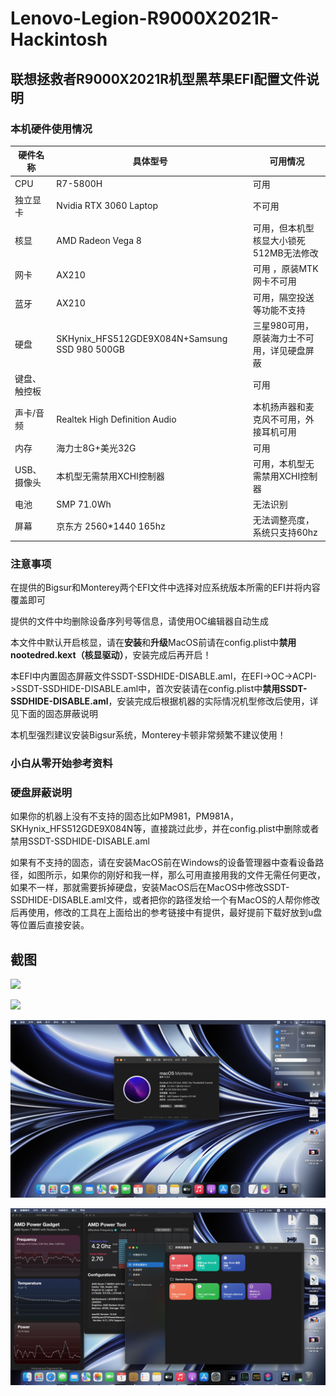 # Lenovo-Legion-R9000X2021R-Hackintosh
## 联想拯救者R9000X2021R机型黑苹果EFI配置文件说明

### 本机硬件使用情况

| 硬件名称     | 具体型号                                      | 可用情况                                    |
| ------------ | --------------------------------------------- | ------------------------------------------- |
| CPU          | R7-5800H                                      | 可用                                        |
| 独立显卡     | Nvidia RTX 3060 Laptop                        | 不可用                                      |
| 核显         | AMD Radeon Vega 8                             | 可用，但本机型核显大小锁死512MB无法修改     |
| 网卡         | AX210                                         | 可用 ，原装MTK网卡不可用                    |
| 蓝牙         | AX210                                         | 可用，隔空投送等功能不支持                  |
| 硬盘         | SKHynix_HFS512GDE9X084N+Samsung SSD 980 500GB | 三星980可用，原装海力士不可用，详见硬盘屏蔽 |
| 键盘、触控板 |                                               | 可用                                        |
| 声卡/音频    | Realtek High Definition Audio                 | 本机扬声器和麦克风不可用，外接耳机可用      |
| 内存         | 海力士8G+美光32G                              | 可用                                        |
| USB、摄像头  | 本机型无需禁用XCHI控制器                      | 可用，本机型无需禁用XCHI控制器              |
| 电池         | SMP 71.0Wh                                    | 无法识别                                    |
| 屏幕         | 京东方 2560*1440 165hz                        | 无法调整亮度，系统只支持60hz                |

### 注意事项

在提供的Bigsur和Monterey两个EFI文件中选择对应系统版本所需的EFI并将内容覆盖即可

提供的文件中均删除设备序列号等信息，请使用OC编辑器自动生成

本文件中默认开启核显，请在**安装**和**升级**MacOS前请在config.plist中**禁用nootedred.kext（核显驱动）**，安装完成后再开启！

本EFI中内置固态屏蔽文件SSDT-SSDHIDE-DISABLE.aml，在EFI->OC->ACPI->SSDT-SSDHIDE-DISABLE.aml中，首次安装请在config.plist中**禁用SSDT-SSDHIDE-DISABLE.aml**，安装完成后根据机器的实际情况机型修改后使用，详见下面的固态屏蔽说明

本机型强烈建议安装Bigsur系统，Monterey卡顿非常频繁不建议使用！

### 小白从零开始参考资料

[国光黑苹果教程👍👍👍]: https://apple.sqlsec.com/
[隔壁机型的1]: https://github.com/zabdottler/Lenovo-Yoga-16S-hackintosh
[隔壁机型的2]: https://shenhai.cool/d/428
[硬盘屏蔽参考]: https://heipg.cn/tutorial/block-nv-dgpu-or-pm981.html#%E4%BF%AE%E6%94%B9%E9%A2%84%E7%BC%96%E8%AF%91%E7%9A%84-SSDT

### 硬盘屏蔽说明

如果你的机器上没有不支持的固态比如PM981，PM981A，SKHynix_HFS512GDE9X084N等，直接跳过此步，并在config.plist中删除或者禁用SSDT-SSDHIDE-DISABLE.aml

如果有不支持的固态，请在安装MacOS前在Windows的设备管理器中查看设备路径，如图所示，如果你的刚好和我一样，那么可用直接用我的文件无需任何更改，如果不一样，那就需要拆掉硬盘，安装MacOS后在MacOS中修改SSDT-SSDHIDE-DISABLE.aml文件，或者把你的路径发给一个有MacOS的人帮你修改后再使用，修改的工具在上面给出的参考链接中有提供，最好提前下载好放到u盘等位置后直接安装。

## 截图

![](https://raw.githubusercontent.com/mocehu/Lenovo-Legion-R9000X2021R-Hackintosh/main/image/bigsur-2.png)

![](https://github.com/mocehu/Lenovo-Legion-R9000X2021R-Hackintosh/blob/main/image/Bigsur-1.png?raw=true)

![](https://github.com/mocehu/Lenovo-Legion-R9000X2021R-Hackintosh/blob/main/image/Monterey-info2.png?raw=true)

![](https://github.com/mocehu/Lenovo-Legion-R9000X2021R-Hackintosh/blob/main/image/Montery-info1.png?raw=true)
